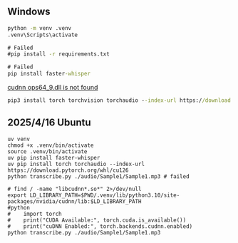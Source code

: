 ## Windows

```cmd
python -m venv .venv
.venv\Scripts\activate

# Failed
#pip install -r requirements.txt

# Failed
pip install faster-whisper
```

[cudnn ops64\_9.dll is not found](https://github.com/SYSTRAN/faster-whisper/issues/1080)
```cmd
pip3 install torch torchvision torchaudio --index-url https://download.pytorch.org/whl/cu124
```

## 2025/4/16 Ubuntu

```shell
uv venv
chmod +x .venv/bin/activate
source .venv/bin/activate
uv pip install faster-whisper
uv pip install torch torchaudio --index-url https://download.pytorch.org/whl/cu126
python transcribe.py ./audio/Sample1/Sample1.mp3 # failed

# find / -name "libcudnn*.so*" 2>/dev/null
export LD_LIBRARY_PATH=$PWD/.venv/lib/python3.10/site-packages/nvidia/cudnn/lib:$LD_LIBRARY_PATH
#python
#    import torch
#    print("CUDA Available:", torch.cuda.is_available())
#    print("cuDNN Enabled:", torch.backends.cudnn.enabled)
python transcribe.py ./audio/Sample1/Sample1.mp3
```